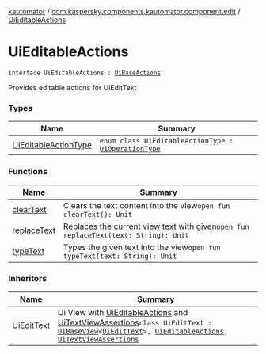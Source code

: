 [kautomator](../../index.md) / [com.kaspersky.components.kautomator.component.edit](../index.md) / [UiEditableActions](./index.md)

# UiEditableActions

`interface UiEditableActions : `[`UiBaseActions`](../../com.kaspersky.components.kautomator.component.common.actions/-ui-base-actions/index.md)

Provides editable actions for UiEditText

### Types

| Name | Summary |
|---|---|
| [UiEditableActionType](-ui-editable-action-type/index.md) | `enum class UiEditableActionType : `[`UiOperationType`](../../com.kaspersky.components.kautomator.intercept.operation/-ui-operation-type/index.md) |

### Functions

| Name | Summary |
|---|---|
| [clearText](clear-text.md) | Clears the text content into the view`open fun clearText(): Unit` |
| [replaceText](replace-text.md) | Replaces the current view text with given`open fun replaceText(text: String): Unit` |
| [typeText](type-text.md) | Types the given text into the view`open fun typeText(text: String): Unit` |

### Inheritors

| Name | Summary |
|---|---|
| [UiEditText](../-ui-edit-text/index.md) | Ui View with [UiEditableActions](./index.md) and [UiTextViewAssertions](../../com.kaspersky.components.kautomator.component.text/-ui-text-view-assertions/index.md)`class UiEditText : `[`UiBaseView`](../../com.kaspersky.components.kautomator.component.common.views/-ui-base-view/index.md)`<`[`UiEditText`](../-ui-edit-text/index.md)`>, `[`UiEditableActions`](./index.md)`, `[`UiTextViewAssertions`](../../com.kaspersky.components.kautomator.component.text/-ui-text-view-assertions/index.md) |
